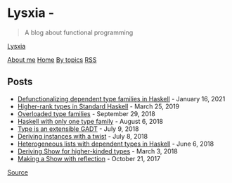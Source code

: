 # Lysxia -

> A blog about functional programming

[Lysxia](https://poisson.chat/)

[About me](https://poisson.chat/) [Home](chrome-extension://cjedbglnccaioiolemnfhjncicchinao/) [By topics](chrome-extension://cjedbglnccaioiolemnfhjncicchinao/topics.html) [RSS](chrome-extension://cjedbglnccaioiolemnfhjncicchinao/rss.xml)

Posts
-----

*   [Defunctionalizing dependent type families in Haskell](chrome-extension://cjedbglnccaioiolemnfhjncicchinao/posts/2021-01-16-dependent-fcfs.html) - January 16, 2021
*   [Higher-rank types in Standard Haskell](chrome-extension://cjedbglnccaioiolemnfhjncicchinao/posts/2019-03-25-higher-rank-types.html) - March 25, 2019
*   [Overloaded type families](chrome-extension://cjedbglnccaioiolemnfhjncicchinao/posts/2018-09-29-overloaded-families.html) - September 29, 2018
*   [Haskell with only one type family](chrome-extension://cjedbglnccaioiolemnfhjncicchinao/posts/2018-08-06-one-type-family.html) - August 6, 2018
*   [Type is an extensible GADT](chrome-extension://cjedbglnccaioiolemnfhjncicchinao/posts/2018-07-09-type-gadt.html) - July 9, 2018
*   [Deriving instances with a twist](chrome-extension://cjedbglnccaioiolemnfhjncicchinao/posts/2018-07-08-deriving-twist.html) - July 8, 2018
*   [Heterogeneous lists with dependent types in Haskell](chrome-extension://cjedbglnccaioiolemnfhjncicchinao/posts/2018-06-06-hlists-dependent-haskell.html) - June 6, 2018
*   [Deriving Show for higher-kinded types](chrome-extension://cjedbglnccaioiolemnfhjncicchinao/posts/2018-03-03-deriving-show-hkt.html) - March 3, 2018
*   [Making a Show with reflection](chrome-extension://cjedbglnccaioiolemnfhjncicchinao/posts/2017-10-21-making-a-show.html) - October 21, 2017


[Source](https://blog.poisson.chat/topic/haskell-tricks.html)
